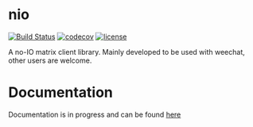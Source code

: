nio  
===

[![Build Status](https://img.shields.io/travis/poljar/matrix-nio.svg?style=flat-square)](https://travis-ci.org/poljar/matrix-nio)
[![codecov](https://img.shields.io/codecov/c/github/poljar/matrix-nio/master.svg?style=flat-square)](https://codecov.io/gh/poljar/matrix-nio)
[![license](https://img.shields.io/badge/license-ISC-blue.svg?style=flat-square)](https://github.com/poljar/matrix-nio/blob/master/LICENSE.md)

A no-IO matrix client library. Mainly developed to be used with weechat, other
users are welcome.

Documentation
=============

Documentation is in progress and can be found [here](https://poljar.github.io/matrix-nio/doc/build/html/nio.html)
